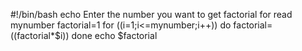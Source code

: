 #!/bin/bash
echo Enter the number you want to get factorial for
read mynumber
factorial=1
for ((i=1;i<=mynumber;i++))
do
factorial=$(($factorial*$i))
done
echo $factorial